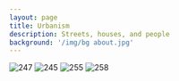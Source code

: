 ```yaml
---
layout: page
title: Urbanism
description: Streets, houses, and people
background: '/img/bg about.jpg'
---
```


![247](\img\posts\DSC_0247.JPG)
![245](\img\posts\DSC_0245.JPG)
![255](\img\posts\DSC_0255.JPG)
![258](\img\posts\DSC_0258.JPG)